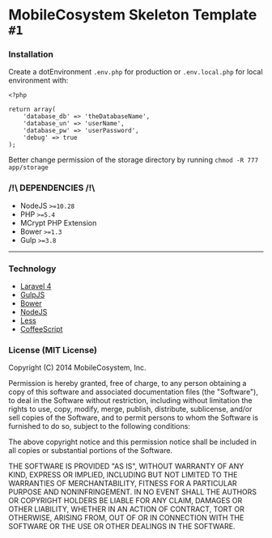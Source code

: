 # MobileCosystem Skeleton Template `#1`
### Installation
Create a dotEnvironment `.env.php` for production or `.env.local.php` for local environment with:


    <?php

    return array(
        'database_db' => 'theDatabaseName',
        'database_un' => 'userName',
        'database_pw' => 'userPassword',
        'debug' => true
    );


Better change permission of the storage directory by running `chmod -R 777 app/storage`

### /!\ DEPENDENCIES /!\

- NodeJS `>=10.28`
- PHP `>=5.4`
- MCrypt PHP Extension
- Bower `>=1.3`
- Gulp `>=3.8`

* * *
### Technology
* [Laravel 4](http://laravel.com/)
* [GulpJS](http://gulpjs.com/)
* [Bower](http://bower.io/)
* [NodeJS](http://nodejs.org)
* [Less](http://lesscss.org/)
* [CoffeeScript](http://coffeescript.org/)

### License (MIT License)
Copyright (C) 2014 MobileCosystem, Inc.

Permission is hereby granted, free of charge, to any person obtaining a copy of this software and associated documentation files (the "Software"), to deal in the Software without restriction, including without limitation the rights to use, copy, modify, merge, publish, distribute, sublicense, and/or sell copies of the Software, and to permit persons to whom the Software is furnished to do so, subject to the following conditions:

The above copyright notice and this permission notice shall be included in all copies or substantial portions of the Software.

THE SOFTWARE IS PROVIDED "AS IS", WITHOUT WARRANTY OF ANY KIND, EXPRESS OR IMPLIED, INCLUDING BUT NOT LIMITED TO THE WARRANTIES OF MERCHANTABILITY, FITNESS FOR A PARTICULAR PURPOSE AND NONINFRINGEMENT. IN NO EVENT SHALL THE AUTHORS OR COPYRIGHT HOLDERS BE LIABLE FOR ANY CLAIM, DAMAGES OR OTHER LIABILITY, WHETHER IN AN ACTION OF CONTRACT, TORT OR OTHERWISE, ARISING FROM, OUT OF OR IN CONNECTION WITH THE SOFTWARE OR THE USE OR OTHER DEALINGS IN THE SOFTWARE.
